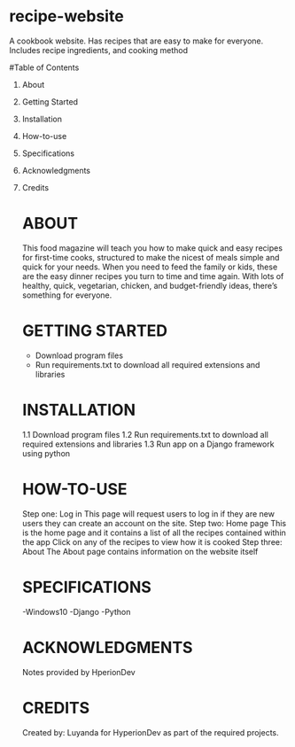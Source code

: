 # recipe-website
   A cookbook website. Has recipes that are easy to make for everyone. Includes recipe ingredients, and cooking method

#Table of Contents
1. About
2. Getting Started
1. Installation
2. How-to-use
3. Specifications
4. Acknowledgments
5. Credits

   # ABOUT
    This food magazine will teach you how to make quick and easy recipes for first-time cooks, structured to make the nicest of meals simple and quick for your needs. When you need to feed the family or kids, these are the easy dinner recipes you turn to time and time again. With lots of healthy, quick, vegetarian,        chicken, and budget-friendly ideas, there’s something for everyone.
        
   # GETTING STARTED
      - Download program files
      - Run requirements.txt to download all required extensions and libraries
        
   # INSTALLATION
      1.1 Download program files
      1.2 Run requirements.txt to download all required extensions and libraries
      1.3 Run app on a Django framework using python
      

   # HOW-TO-USE
   Step one: Log in
     This page will request users to log in if they are new users they can create an account on the site.
   Step two: Home page
     This is the home page and it contains a list of all the recipes contained within the app
     Click on any of the recipes to view how it is cooked
   Step three: About
       The About page contains information on the website itself
   
   # SPECIFICATIONS
      -Windows10
      -Django
      -Python
      
      
   # ACKNOWLEDGMENTS
      Notes provided by HperionDev

   # CREDITS
      Created by: Luyanda
      for HyperionDev as part of the required projects.

